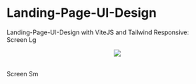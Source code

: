 # Landing-Page-UI-Design
Landing-Page-UI-Design with ViteJS and Tailwind
Responsive:
<br>
Screen Lg
<p align="center">
<img src="https://github.com/EdgarHdzHdz17/Landing-Page-UI-Design/assets/47467891/5254abb2-34e9-4210-9c6a-f9de00dd7c82">
</p>
<br>
Screen Sm
<p align="center">
</p>
